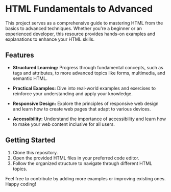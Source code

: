 # HTML Fundamentals to Advanced

This project serves as a comprehensive guide to mastering HTML from the basics to advanced techniques. Whether you're a beginner or an experienced developer, this resource provides hands-on examples and explanations to enhance your HTML skills.

## Features

- **Structured Learning:** Progress through fundamental concepts, such as tags and attributes, to more advanced topics like forms, multimedia, and semantic HTML.
  
- **Practical Examples:** Dive into real-world examples and exercises to reinforce your understanding and apply your knowledge.

- **Responsive Design:** Explore the principles of responsive web design and learn how to create web pages that adapt to various devices.

- **Accessibility:** Understand the importance of accessibility and learn how to make your web content inclusive for all users.

## Getting Started

1. Clone this repository.
2. Open the provided HTML files in your preferred code editor.
3. Follow the organized structure to navigate through different HTML topics.

Feel free to contribute by adding more examples or improving existing ones. Happy coding!

